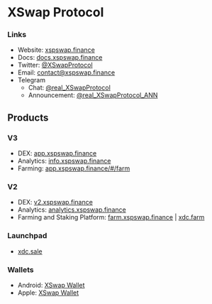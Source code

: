 # XSwap Protocol
### Links
- Website: [xspswap.finance](https://xspswap.finance/)
- Docs: [docs.xspswap.finance](https://docs.xspswap.finance/xswap-protocol/)
- Twitter: [@XSwapProtocol](https://twitter.com/XSwapProtocol)
- Email: [contact@xspswap.finance](mailto:contact@xspswap.finance)
- Telegram
  - Chat: [@real_XSwapProtocol](https://t.me/real_XSwapProtocol)
  - Announcement: [@real_XSwapProtocol_ANN](https://t.me/real_XSwapProtocol_ANN)



## Products
### V3
- DEX: [app.xspswap.finance](https://app.xspswap.finance/)
- Analytics: [info.xspswap.finance](https://info.xspswap.finance/)
- Farming: [app.xspswap.finance/#/farm](https://app.xspswap.finance/#/farm/)
### V2
- DEX: [v2.xspswap.finance](https://v2.xspswap.finance/)
- Analytics: [analytics.xspswap.finance](https://analytics.xspswap.finance/)
- Farming and Staking Platform: [farm.xspswap.finance](https://farm.xspswap.finance/) | [xdc.farm](https://xdc.farm/)

### Launchpad
- [xdc.sale](https://xdc.sale/)

### Wallets
- Android: [XSwap Wallet](https://play.google.com/store/apps/details?id=com.finance.xspswap)
- Apple: [XSwap Wallet](https://apps.apple.com/us/app/xswap-wallet/id1665489721)

